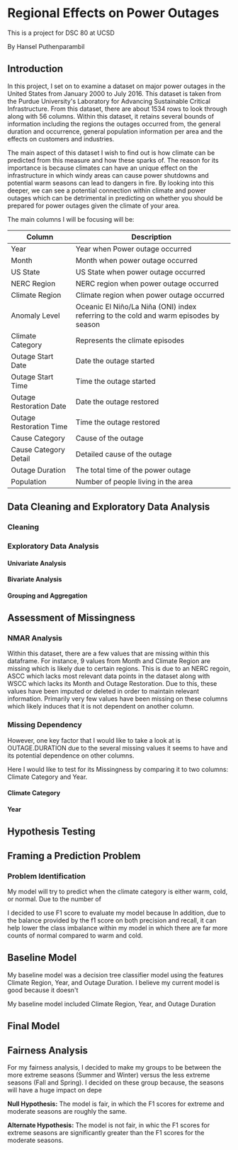 # Regional Effects on Power Outages

This is a project for DSC 80 at UCSD

By Hansel Puthenparambil

## Introduction

In this project, I set on to examine a dataset on major power outages in the United States from January 2000 to July 2016. This dataset is taken from the Purdue University's Laboratory for Advancing Sustainable Critical Infrastructure. From this dataset, there are about 1534 rows to look through along with 56 columns. Within this dataset, it retains several bounds of information including the regions the outages occurred from, the general duration and occurrence, general population information per area and the effects on customers and industries. 

The main aspect of this dataset I wish to find out is how climate can be predicted from this measure and how these sparks of. The reason for its importance is because climates can have an unique effect on the infrastructure in which windy areas can cause power shutdowns and potential warm seasons can lead to dangers in fire. By looking into this deeper, we can see a potential connection within climate and power outages which can be detrimental in predicting on whether you should be prepared for power outages given the climate of your area.

The main columns I will be focusing will be: 

| Column  | Description |
| ------------- | ------------- |
| Year  | Year when Power outage occurred  |
| Month  | Month when power outage occurred  |
| US State  | US State when power outage occurred  |
| NERC Region  | NERC region when power outage occurred  |
| Climate Region  | Climate region when power outage occurred  |
| Anomaly Level  | Oceanic El Niño/La Niña (ONI) index referring to the cold and warm episodes by season   |
| Climate Category  | Represents the climate episodes  |
| Outage Start Date  | Date the outage started  |
| Outage Start Time  | Time the outage started  |
| Outage Restoration Date  | Date the outage restored  |
| Outage Restoration Time  | Time the outage restored  |
| Cause Category  | Cause of the outage  |
| Cause Category Detail  | Detailed cause of the outage  |
| Outage Duration  | The total time of the power outage  |
| Population  | Number of people living in the area  |

## Data Cleaning and Exploratory Data Analysis

### Cleaning

### Exploratory Data Analysis

#### Univariate Analysis

#### Bivariate Analysis

#### Grouping and Aggregation

## Assessment of Missingness
### NMAR Analysis
Within this dataset, there are a few values that are missing within this dataframe. For instance, 9 values from Month and Climate Region are missing which is likely due to certain regions. This is due to an NERC regoin, ASCC which lacks most relevant data points in the dataset along with WSCC which lacks its Month and Outage Restoration. Due to this, these values have been imputed or deleted in order to maintain relevant information. Primarily very few values have been missing on these columns which likely induces that it is not dependent on another column.

### Missing Dependency
However, one key factor that I would like to take a look at is OUTAGE.DURATION due to the several missing values it seems to have and its potential dependence on other columns.

Here I would like to test for its Missingness by comparing it to two columns: Climate Category and Year.

#### Climate Category

#### Year

## Hypothesis Testing

## Framing a Prediction Problem
### Problem Identification
My model will try to predict when the climate category is either warm, cold, or normal. Due to the number of 

I decided to use F1 score to evaluate my model because In addition, due to the balance provided by the f1 score on both precision and recall, it can help lower the class imbalance within my model in which there are far more counts of normal compared to warm and cold.
## Baseline Model
My baseline model was a decision tree classifier model using the features Climate Region, Year, and Outage Duration. I believe my current model is good because it doesn't

My baseline model included Climate Region, Year, and Outage Duration


## Final Model



## Fairness Analysis
For my fairness analysis, I decided to make my groups to be between the more extreme seasons (Summer and Winter) versus the less extreme seasons (Fall and Spring). I decided on these group because, the seasons will have a huge impact on depe

**Null Hypothesis:** The model is fair, in which the F1 scores for extreme and moderate seasons are roughly the same.

**Alternate Hypothesis:** The model is not fair, in whic the F1 scores for extreme seasons are significantly greater than the F1 scores for the moderate seasons.
